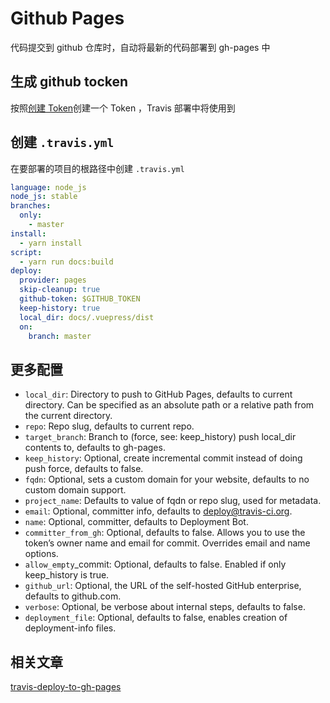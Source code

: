 # Github Pages

代码提交到 github 仓库时，自动将最新的代码部署到 gh-pages 中

## 生成 github tocken

按照[创建 Token](https://help.github.com/en/articles/creating-a-personal-access-token-for-the-command-line)创建一个 Token ，Travis 部署中将使用到

## 创建 `.travis.yml`

在要部署的项目的根路径中创建 `.travis.yml`

```yaml
language: node_js
node_js: stable
branches:
  only:
    - master
install:
  - yarn install
script:
  - yarn run docs:build
deploy:
  provider: pages
  skip-cleanup: true
  github-token: $GITHUB_TOKEN
  keep-history: true
  local_dir: docs/.vuepress/dist
  on:
    branch: master
```

## 更多配置

- `local_dir`: Directory to push to GitHub Pages, defaults to current directory. Can be specified as an absolute path or a relative path from the current directory.
- `repo`: Repo slug, defaults to current repo.
- `target_branch`: Branch to (force, see: keep_history) push local_dir contents to, defaults to gh-pages.
- `keep_history`: Optional, create incremental commit instead of doing push force, defaults to false.
- `fqdn`: Optional, sets a custom domain for your website, defaults to no custom domain support.
- `project_name`: Defaults to value of fqdn or repo slug, used for metadata.
- `email`: Optional, committer info, defaults to deploy@travis-ci.org.
- `name`: Optional, committer, defaults to Deployment Bot.
- `committer_from_gh`: Optional, defaults to false. Allows you to use the token’s owner name and email for commit. Overrides email and name options.
- `allow_empty`\_commit: Optional, defaults to false. Enabled if only keep_history is true.
- `github_url`: Optional, the URL of the self-hosted GitHub enterprise, defaults to github.com.
- `verbose`: Optional, be verbose about internal steps, defaults to false.
- `deployment_file`: Optional, defaults to false, enables creation of deployment-info files.

## 相关文章

[travis-deploy-to-gh-pages](https://voorhoede.github.io/front-end-tooling-recipes/travis-deploy-to-gh-pages/)
